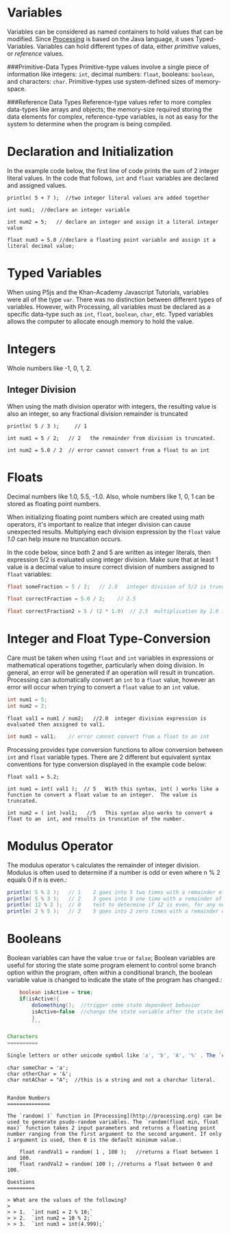 Variables
==========


Variables can be considered as named containers to hold values that can be modified. Since [Processing](http://processing.org) is based on the Java language, it uses Typed-Variables. Variables can hold different types of data, either *primitive* values, or *reference* values.  

###Primitive-Data Types
Primitive-type values involve a single piece of information like integers: `int`, decimal numbers: `float`, booleans: `boolean`, and characters: `char`. Primitive-types use system-defined sizes of memory-space. 

###Reference Data Types
Reference-type values refer to more complex data-types like arrays and objects; the memory-size required storing the data elements for complex, reference-type variables, is not as easy for the system to determine when the program is being compiled.  


Declaration and Initialization
==============================

In the example code below, the first line of code prints the sum of 2 integer literal values. In the code that follows, `int` and `float` variables are declared and assigned values. 
```
println( 5 + 7 );  //two integer literal values are added together

int num1;  //declare an integer variable

int num2 = 5;   // declare an integer and assign it a literal integer value

float num3 = 5.0 //declare a floating point variable and assign it a literal decimal value;
```

Typed Variables
===============

When using P5js and the Khan-Academy Javascript Tutorials, variables were all of the type `var`. There was no distinction between different types of variables. However, with Processing, all variables must be declared as a specific data-type such as `int`, `float`, `boolean`, `char`, etc. Typed variables allows the computer to allocate enough memory to hold the value.

Integers
========

Whole numbers like -1, 0, 1, 2.

Integer Division
----------------

When using the math division operator with integers, the resulting value is also an integer, so any fractional division remainder is truncated
```
println( 5 / 3 );     // 1 

int num1 = 5 / 2;   // 2   the remainder from division is truncated.

int num2 = 5.0 / 2  // error cannot convert from a float to an int  
```
Floats
======

Decimal numbers like 1.0, 5.5, -1.0. Also, whole numbers like 1, 0, 1 can be stored as floating point numbers.

When initializing floating point numbers which are created using math operators, it's important to realize that integer division can cause unexpected results. Multiplying each division expression by the `float` value *1.0* can help insure no truncation occurs.

In the code below, since both 2 and 5 are written as integer literals, then expression 5/2 is evaluated using integer division. Make sure that at least 1 value is a decimal value to insure correct division of numbers assigned to `float` variables:
```java
float someFraction = 5 / 2;   // 2.0   integer division of 5/2 is truncated so the result is 2.0

float correctFraction = 5.0 / 2;    // 2.5  

float correctFraction2 = 5 / (2 * 1.0)  // 2.5  multiplication by 1.0 insures decimal division
```
Integer and Float Type-Conversion
=================================

Care must be taken when using `float` and `int` variables in expressions or mathematical operations together, particularly when doing division. In general, an error will be generated if an operation will result in truncation. Processing can automatically convert an `int` to a `float` value, however an error will occur when trying to convert a `float` value to an `int` value. 
```java
int num1 = 5; 
int num2 = 2;
```
    float val1 = num1 / num2;   //2.0  integer division expression is evaluated then assigned to val1.
```java
int num3 = val1;    // error cannot convert from a float to an int 
```
Processing provides type conversion functions to allow conversion between `int` and `float` variable types. There are 2 different but equivalent syntax conventions for type conversion displayed in the example code below:

    float val1 = 5.2;  

    int num1 = int( val1 );  // 5   With this syntax, int( ) works like a function to convert a float value to an integer.  The value is truncated.

    int num2 = ( int )val1;   //5   This syntax also works to convert a float to an  int, and results in truncation of the number.

Modulus Operator
================

The modulus operator `%` calculates the remainder of integer division. Modulus is often used to determine if a number is odd or even where n % 2 equals 0 if n is even.:

```java
println( 5 % 2 );   // 1    2 goes into 5 two times with a remainder of 1
println( 5 % 3 );   // 2    3 goes into 5 one time with a remainder of 2
println( 12 % 2 );  // 0    test to determine if 12 is even, for any number n, if n % 2 = 0 then n is even.
println( 2 % 5 );   // 2    5 goes into 2 zero times with a remainder of 2
```

Booleans
========

Boolean variables can have the value `true` or `false`; Boolean variables are useful for storing the state some program element to control some branch option within the program, often within a conditional branch, the boolean variable value is changed to indicate the state of the program has changed.:

```java
    boolean isActive = true;
    if(isActive){ 
        doSomething();  //trigger some state dependent behavior     
        isActive=false  //change the state variable after the state behavior has been triggered
        }
        ```

Characters
==========

Single letters or other unicode symbol like 'a', 'b', 'A', '%' . The `char` variable type must use single quotes around a single character. When multiple characters are used in a single variable, then the :code: String variable type should be used. 

```
    char someChar = 'a';
    char otherChar = '&';
    char notAChar = "A";  //this is a string and not a charchar literal.
```

Random Numbers
==============

The `random( )` function in [Processing](http://processing.org) can be used to generate psudo-random variables. The `random(float min, float max)` function takes 2 input parameters and returns a floating point number ranging from the first argument to the second argument. If only 1 argument is used, then 0 is the default minimum value.:

    float randVal1 = random( 1 , 100 );   //returns a float between 1 and 100.
    float randVal2 = random( 100 ); //returns a float between 0 and 100.

Questions
=========

> What are the values of the following?
>
> > 1.  `int num1 = 2 % 10;`
> > 2.  `int num2 = 10 % 2;`
> > 3.  `int num3 = int(4.999);`